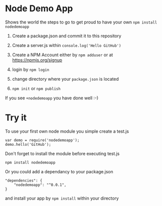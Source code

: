 # Node Demo App

Shows the world the steps to go to get proud to have your own ```npm install nodedemoapp```

1) Create a package.json and commit it to this repository

2) Create a server.js within ```console.log('Hello GitHub')```

3) Create a NPM Account either by ```npm adduser``` or at https://npmjs.org/signup

4) login by ```npm login``` 

5) change directory where your ```package.json``` is located

6) ```npm init``` or ```npm publish```

If you see ```+nodedemoapp``` you have done well :-)


# Try it

To use your first own node module you simple create a test.js
```
var demo = require('nodedemoapp');
demo.hello('GitHub');
```

Don't forget to install the module before executing test.js
```
npm install nodedemoapp
```

Or you could add a dependancy to your package.json
```
"dependencies": {
    "nodedemoapp": "^0.0.1",
}

```
and install your app by ```npm install``` within your directory
